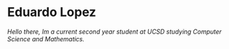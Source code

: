# Eduardo Lopez
*Hello there, Im a current second year student at UCSD studying Computer Science and Mathematics.*

